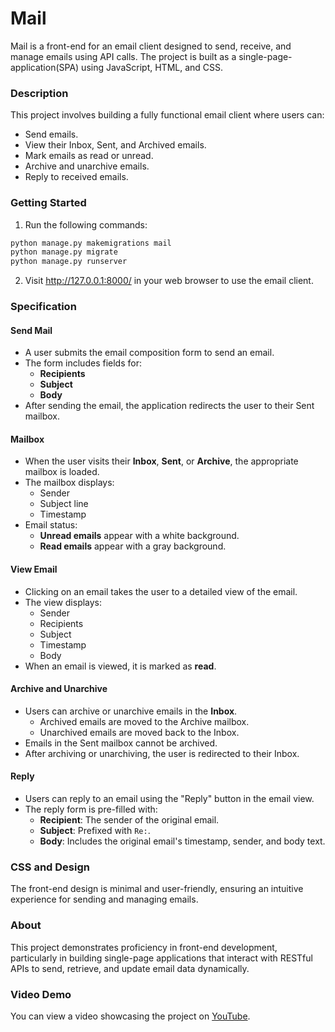 # Mail

Mail is a front-end for an email client designed to send, receive, and manage emails using API calls. The project is built as a single-page-application(SPA) using JavaScript, HTML, and CSS.

### Description

This project involves building a fully functional email client where users can:
- Send emails.
- View their Inbox, Sent, and Archived emails.
- Mark emails as read or unread.
- Archive and unarchive emails.
- Reply to received emails.

### Getting Started

1. Run the following commands:
```bash
python manage.py makemigrations mail
python manage.py migrate
python manage.py runserver
```
2. Visit http://127.0.0.1:8000/ in your web browser to use the email client.

### Specification

#### Send Mail
- A user submits the email composition form to send an email.
- The form includes fields for:
  - **Recipients**
  - **Subject**
  - **Body**
- After sending the email, the application redirects the user to their Sent mailbox.

#### Mailbox
- When the user visits their **Inbox**, **Sent**, or **Archive**, the appropriate mailbox is loaded.
- The mailbox displays:
  - Sender
  - Subject line
  - Timestamp
- Email status:
  - **Unread emails** appear with a white background.
  - **Read emails** appear with a gray background.

#### View Email
- Clicking on an email takes the user to a detailed view of the email.
- The view displays:
  - Sender
  - Recipients
  - Subject
  - Timestamp
  - Body
- When an email is viewed, it is marked as **read**.

#### Archive and Unarchive
- Users can archive or unarchive emails in the **Inbox**.
  - Archived emails are moved to the Archive mailbox.
  - Unarchived emails are moved back to the Inbox.
- Emails in the Sent mailbox cannot be archived.
- After archiving or unarchiving, the user is redirected to their Inbox.

#### Reply
- Users can reply to an email using the "Reply" button in the email view.
- The reply form is pre-filled with:
  - **Recipient**: The sender of the original email.
  - **Subject**: Prefixed with `Re:`.
  - **Body**: Includes the original email's timestamp, sender, and body text.

### CSS and Design

The front-end design is minimal and user-friendly, ensuring an intuitive experience for sending and managing emails.

### About

This project demonstrates proficiency in front-end development, particularly in building single-page applications that interact with RESTful APIs to send, retrieve, and update email data dynamically.

### Video Demo

You can view a video showcasing the project on [YouTube](https://www.youtube.com/watch?v=Nvrw2DVRWkI).
